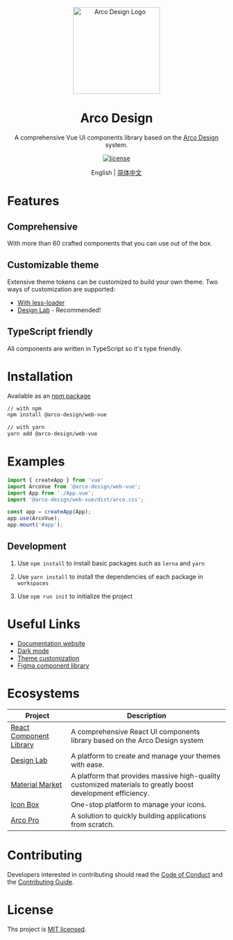 <div align="center">
  <a href="https://arco.design" target="_blank">
    <img alt="Arco Design Logo" width="200" src="https://avatars.githubusercontent.com/u/64576149?s=200&v=4"/>
  </a>
</div>
<div align="center">
  <h1>Arco Design</h1>
</div>

<div align="center">

A comprehensive Vue UI components library based on the [Arco Design](https://arco.design/) system.

[![license](https://img.shields.io/badge/license-MIT-blue.svg)](https://github.com/arco-design/arco-design-vue/blob/main/LICENSE)

</div>

<div align="center">

English | [简体中文](./README.zh-CN.md)

</div>

# Features

## Comprehensive

With more than 60 crafted components that you can use out of the box.

## Customizable theme

Extensive theme tokens can be customized to build your own theme. Two ways of customization are supported:

* [With less-loader](https://arco.design/vue/docs/theme)
* [Design Lab](https://arco.design/themes) - Recommended!

## TypeScript friendly

All components are written in TypeScript so it's type friendly.

# Installation

Available as an [npm package](https://www.npmjs.com/package/@arco-design/web-vue)

```bash
// with npm
npm install @arco-design/web-vue

// with yarn
yarn add @arco-design/web-vue
```

# Examples

```typescript
import { createApp } from 'vue'
import ArcoVue from '@arco-design/web-vue';
import App from './App.vue';
import '@arco-design/web-vue/dist/arco.css';

const app = createApp(App);
app.use(ArcoVue);
app.mount('#app');
```

## Development

1. Use `npm install` to install basic packages such as `lerna` and `yarn`

2. Use `yarn install` to install the dependencies of each package in `workspaces`

3. Use `npm run init` to initialize the project

# Useful Links

* [Documentation website](https://arco.design/)
* [Dark mode](https://arco.design/vue/docs/dark)
* [Theme customization](https://arco.design/vue/docs/theme)
* [Figma component library](https://www.figma.com/file/FVu1DydEeXvJqXrkOb90Oi/ArcoDesign%E7%BB%84%E4%BB%B6%E8%AE%BE%E8%AE%A1_2.0?node-id=5472%3A308)

# Ecosystems

| Project               | Description                                             |
| --------------------- | ------------------------------------------------------- |
| [React Component Library] | A comprehensive React UI components library based on the Arco Design system |
| [Design Lab] | A platform to create and manage your themes with ease. |
| [Material Market] | A platform that provides massive high-quality customized materials to greatly boost development efficiency. |
| [Icon Box] | One-stop platform to manage your icons. |
| [Arco Pro] | A solution to quickly building applications from scratch. |

[React Component Library]: https://arco.design/react/docs/start

[Design Lab]: https://arco.design/themes

[Material Market]: https://arco.design/material

[Icon Box]: https://arco.design/iconbox

[Arco Pro]: https://arco.design/pro/

# Contributing

Developers interested in contributing should read the [Code of Conduct](./CODE_OF_CONDUCT.md) and
the [Contributing Guide](./CONTRIBUTING.md).

# License

Ths project is [MIT licensed](./LICENSE).
